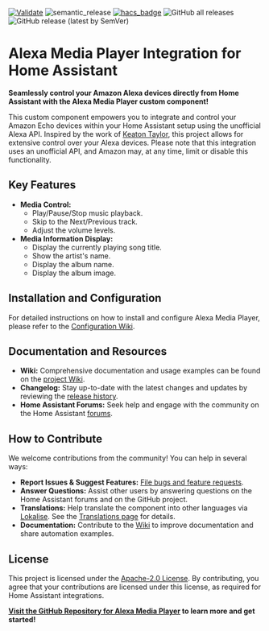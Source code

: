 [![Validate](https://github.com/alandtse/alexa_media_player/actions/workflows/validate.yaml/badge.svg)](https://github.com/alandtse/alexa_media_player/actions/workflows/validate.yaml)
![semantic_release](https://github.com/alandtse/alexa_media_player/workflows/semantic_release/badge.svg)
[![hacs_badge](https://img.shields.io/badge/HACS-Default-orange.svg)](https://github.com/hacs/integration)
![GitHub all releases](https://img.shields.io/github/downloads/alandtse/alexa_media_player/total)
![GitHub release (latest by SemVer)](https://img.shields.io/github/downloads/alandtse/alexa_media_player/latest/total)

# Alexa Media Player Integration for Home Assistant

**Seamlessly control your Amazon Alexa devices directly from Home Assistant with the Alexa Media Player custom component!**

This custom component empowers you to integrate and control your Amazon Echo devices within your Home Assistant setup using the unofficial Alexa API. Inspired by the work of [Keaton Taylor](https://github.com/keatontaylor), this project allows for extensive control over your Alexa devices. Please note that this integration uses an unofficial API, and Amazon may, at any time, limit or disable this functionality.

## Key Features

*   **Media Control:**
    *   Play/Pause/Stop music playback.
    *   Skip to the Next/Previous track.
    *   Adjust the volume levels.
*   **Media Information Display:**
    *   Display the currently playing song title.
    *   Show the artist's name.
    *   Display the album name.
    *   Display the album image.

## Installation and Configuration

For detailed instructions on how to install and configure Alexa Media Player, please refer to the [Configuration Wiki](https://github.com/alandtse/alexa_media_player/wiki/Configuration).

## Documentation and Resources

*   **Wiki:** Comprehensive documentation and usage examples can be found on the [project Wiki](https://github.com/alandtse/alexa_media_player/wiki).
*   **Changelog:** Stay up-to-date with the latest changes and updates by reviewing the [release history](https://github.com/alandtse/alexa_media_player/releases).
*   **Home Assistant Forums:** Seek help and engage with the community on the Home Assistant [forums](https://community.home-assistant.io/t/echo-devices-alexa-as-media-player-testers-needed/58639).

## How to Contribute

We welcome contributions from the community! You can help in several ways:

*   **Report Issues & Suggest Features:**  [File bugs and feature requests](https://github.com/alandtse/alexa_media_player/issues).
*   **Answer Questions:** Assist other users by answering questions on the Home Assistant forums and on the GitHub project.
*   **Translations:** Help translate the component into other languages via [Lokalise](https://app.lokalise.com/project/465185555eee18dd537ca6.39714580/).  See the [Translations page](https://github.com/alandtse/alexa_media_player/wiki/Translations) for details.
*   **Documentation:** Contribute to the [Wiki](https://github.com/alandtse/alexa_media_player/wiki) to improve documentation and share automation examples.

## License

This project is licensed under the [Apache-2.0 License](LICENSE). By contributing, you agree that your contributions are licensed under this license, as required for Home Assistant integrations.

**[Visit the GitHub Repository for Alexa Media Player](https://github.com/alandtse/alexa_media_player) to learn more and get started!**